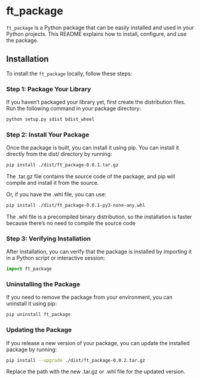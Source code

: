 # ft_package

`ft_package` is a Python package that can be easily installed and used in your Python projects. This README explains how to install, configure, and use the package.

## Installation

To install the `ft_package` locally, follow these steps:


### Step 1: Package Your Library

If you haven’t packaged your library yet, first create the distribution files. Run the following command in your package directory:

```bash
python setup.py sdist bdist_wheel
```


### Step 2: Install Your Package

Once the package is built, you can install it using pip. You can install it directly from the dist/ directory by running:

```bash
pip install ./dist/ft_package-0.0.1.tar.gz
```

The .tar.gz file contains the source code of the package, and pip will compile and install it from the source.

Or, if you have the .whl file, you can use:


```bash
pip install ./dist/ft_package-0.0.1-py3-none-any.whl
```

The .whl file is a precompiled binary distribution, so the installation is faster because there’s no need to compile the source code

### Step 3: Verifying Installation
After installation, you can verify that the package is installed by importing it in a Python script or interactive session:

```python 
import ft_package
```


### Uninstalling the Package
If you need to remove the package from your environment, you can uninstall it using pip:

```bash
pip uninstall ft_package
```


### Updating the Package
If you release a new version of your package, you can update the installed package by running:

```bash
pip install --upgrade ./dist/ft_package-0.0.2.tar.gz
```
Replace the path with the new .tar.gz or .whl file for the updated version.
